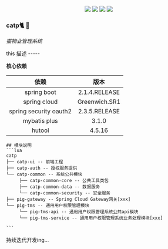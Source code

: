 <p align="center">
<img src="https://img.shields.io/badge/catp-1.0.0-blue.svg"></img>
<img src="https://img.shields.io/badge/java-1.8%2B-yellow.svg"></img>
<img src="https://img.shields.io/badge/Spring%20Cloud-2.1.4.RELEASE-green.svg"></img>
<img src="https://img.shields.io/badge/hutool-4.5.16-lightgrey.svg"></img>
</p>

### **catp🐈 🏡**  

  *猫物业管理系统*

this 描述 -----

**核心依赖**  

|          依赖          |     版本      |
| :--------------------: | :-----------: |
|      spring boot       | 2.1.4.RELEASE |
|      spring cloud      | Greenwich.SR1 |
| spring security oauth2 | 2.3.5.RELEASE |
|      mybatis plus      |     3.1.0     |
|         hutool         |    4.5.16     |

```
## 模块说明
​```lua
catp
├── catp-ui -- 前端工程
├── catp-auth -- 授权服务提供
└── catp-common -- 系统公共模块 
     ├── catp-common-core -- 公共工具类包
     ├── catp-common-data -- 数据服务
     └── catp-common-security -- 安全服务
├── pig-gateway -- Spring Cloud Gateway网关[xxx]
└── pig-tms -- 通用用户权限管理模块
     └── pig-tms-api -- 通用用户权限管理系统公共api模块
     └── pig-tms-service -- 通用用户权限管理系统业务处理模块[xxx]
	 
​```
```

持续迭代开发ing...